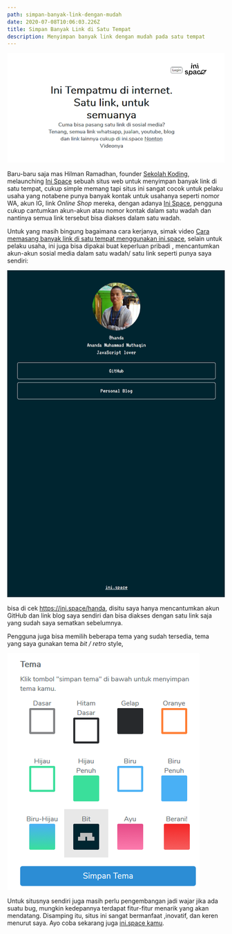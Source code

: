 ```yaml
---
path: simpan-banyak-link-dengan-mudah
date: 2020-07-08T10:06:03.226Z
title: Simpan Banyak Link di Satu Tempat
description: Menyimpan banyak link dengan mudah pada satu tempat
---
```

![situs web ini.space](../assets/inspace.png "Tampilan muka ini.space, dibaca inidotspace")

Baru-baru saja mas Hilman Ramadhan, founder [Sekolah Koding](https://sekolahkoding.com/), melaunching [Ini Space](https://ini.space/) sebuah situs web untuk menyimpan banyak link di satu tempat, cukup simple memang tapi situs ini sangat cocok untuk pelaku usaha yang notabene punya banyak kontak untuk usahanya seperti nomor WA, akun IG, link *Online Shop* mereka, dengan adanya [Ini Space](https://ini.space/), pengguna cukup cantumkan akun-akun atau nomor kontak dalam satu wadah dan nantinya semua link tersebut bisa diakses dalam satu wadah.

Untuk yang masih bingung bagaimana cara kerjanya, simak video [Cara memasang banyak link di satu tempat menggunakan ini.space](https://www.youtube.com/watch?v=Xv67Y-6U-nM), selain untuk pelaku usaha, ini juga bisa dipakai buat keperluan pribadi , mencantumkan akun-akun sosial media dalam satu wadah/ satu link seperti punya saya sendiri:

![](../assets/handaspace-2-.png "Punya pribadi")

bisa di cek <https://ini.space/handa>, disitu saya hanya mencantumkan akun GitHub dan link blog saya sendiri dan bisa diakses dengan satu link saja yang sudah saya sematkan sebelumnya.

Pengguna juga bisa memilih beberapa tema yang sudah tersedia, tema yang saya gunakan tema *bit / retro* style, 

![](../assets/tema-inispace.png "Tema yang tersedia")

Untuk situsnya sendiri juga masih perlu pengembangan jadi wajar jika ada suatu bug, mungkin kedepannya terdapat fitur-fitur menarik yang akan mendatang. Disamping itu, situs ini sangat bermanfaat ,inovatif, dan keren menurut saya. Ayo coba sekarang juga [ini.space kamu](https://ini.space/).